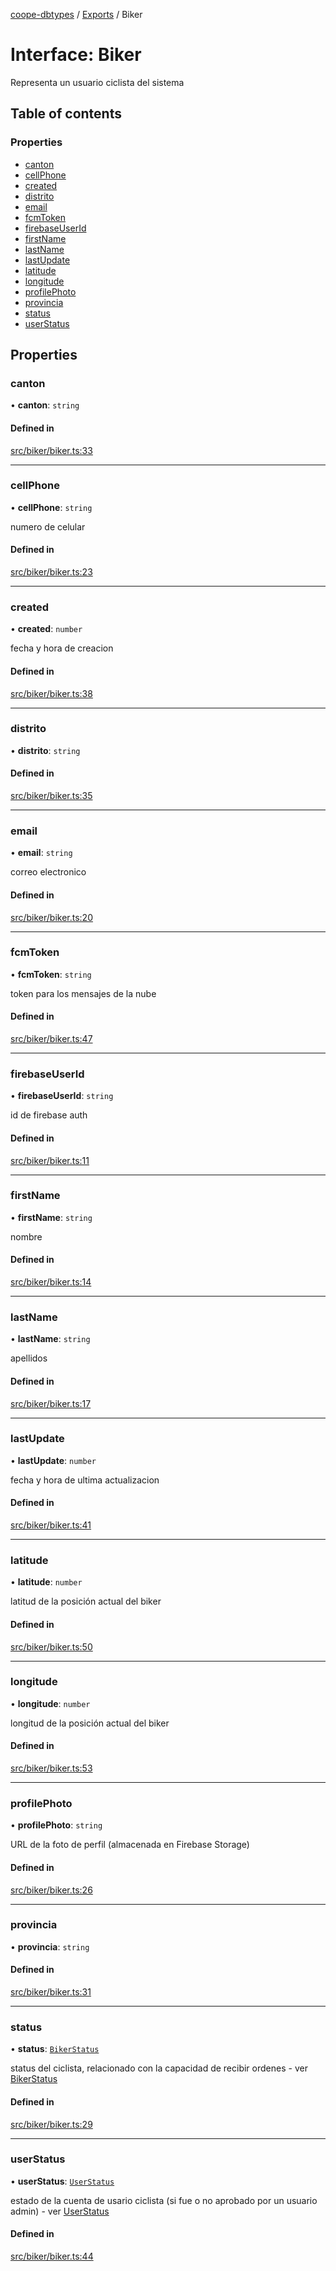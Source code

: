[coope-dbtypes](../README.md) / [Exports](../modules.md) / Biker

# Interface: Biker

Representa un usuario ciclista del sistema

## Table of contents

### Properties

- [canton](Biker.md#canton)
- [cellPhone](Biker.md#cellphone)
- [created](Biker.md#created)
- [distrito](Biker.md#distrito)
- [email](Biker.md#email)
- [fcmToken](Biker.md#fcmtoken)
- [firebaseUserId](Biker.md#firebaseuserid)
- [firstName](Biker.md#firstname)
- [lastName](Biker.md#lastname)
- [lastUpdate](Biker.md#lastupdate)
- [latitude](Biker.md#latitude)
- [longitude](Biker.md#longitude)
- [profilePhoto](Biker.md#profilephoto)
- [provincia](Biker.md#provincia)
- [status](Biker.md#status)
- [userStatus](Biker.md#userstatus)

## Properties

### canton

• **canton**: `string`

#### Defined in

[src/biker/biker.ts:33](https://github.com/UCR-Labs/Coope-dbtypes/blob/eb93fee/src/biker/biker.ts#L33)

___

### cellPhone

• **cellPhone**: `string`

numero de celular

#### Defined in

[src/biker/biker.ts:23](https://github.com/UCR-Labs/Coope-dbtypes/blob/eb93fee/src/biker/biker.ts#L23)

___

### created

• **created**: `number`

fecha y hora de creacion

#### Defined in

[src/biker/biker.ts:38](https://github.com/UCR-Labs/Coope-dbtypes/blob/eb93fee/src/biker/biker.ts#L38)

___

### distrito

• **distrito**: `string`

#### Defined in

[src/biker/biker.ts:35](https://github.com/UCR-Labs/Coope-dbtypes/blob/eb93fee/src/biker/biker.ts#L35)

___

### email

• **email**: `string`

correo electronico

#### Defined in

[src/biker/biker.ts:20](https://github.com/UCR-Labs/Coope-dbtypes/blob/eb93fee/src/biker/biker.ts#L20)

___

### fcmToken

• **fcmToken**: `string`

token para los mensajes de la nube

#### Defined in

[src/biker/biker.ts:47](https://github.com/UCR-Labs/Coope-dbtypes/blob/eb93fee/src/biker/biker.ts#L47)

___

### firebaseUserId

• **firebaseUserId**: `string`

id de firebase auth

#### Defined in

[src/biker/biker.ts:11](https://github.com/UCR-Labs/Coope-dbtypes/blob/eb93fee/src/biker/biker.ts#L11)

___

### firstName

• **firstName**: `string`

nombre

#### Defined in

[src/biker/biker.ts:14](https://github.com/UCR-Labs/Coope-dbtypes/blob/eb93fee/src/biker/biker.ts#L14)

___

### lastName

• **lastName**: `string`

apellidos

#### Defined in

[src/biker/biker.ts:17](https://github.com/UCR-Labs/Coope-dbtypes/blob/eb93fee/src/biker/biker.ts#L17)

___

### lastUpdate

• **lastUpdate**: `number`

fecha y hora de ultima actualizacion

#### Defined in

[src/biker/biker.ts:41](https://github.com/UCR-Labs/Coope-dbtypes/blob/eb93fee/src/biker/biker.ts#L41)

___

### latitude

• **latitude**: `number`

latitud de la posición actual del biker

#### Defined in

[src/biker/biker.ts:50](https://github.com/UCR-Labs/Coope-dbtypes/blob/eb93fee/src/biker/biker.ts#L50)

___

### longitude

• **longitude**: `number`

longitud de la posición actual del biker

#### Defined in

[src/biker/biker.ts:53](https://github.com/UCR-Labs/Coope-dbtypes/blob/eb93fee/src/biker/biker.ts#L53)

___

### profilePhoto

• **profilePhoto**: `string`

URL de la foto de perfil (almacenada en Firebase Storage)

#### Defined in

[src/biker/biker.ts:26](https://github.com/UCR-Labs/Coope-dbtypes/blob/eb93fee/src/biker/biker.ts#L26)

___

### provincia

• **provincia**: `string`

#### Defined in

[src/biker/biker.ts:31](https://github.com/UCR-Labs/Coope-dbtypes/blob/eb93fee/src/biker/biker.ts#L31)

___

### status

• **status**: [`BikerStatus`](../modules.md#bikerstatus)

status del ciclista, relacionado con la capacidad de recibir ordenes - ver [BikerStatus](../modules.md#bikerstatus)

#### Defined in

[src/biker/biker.ts:29](https://github.com/UCR-Labs/Coope-dbtypes/blob/eb93fee/src/biker/biker.ts#L29)

___

### userStatus

• **userStatus**: [`UserStatus`](../modules.md#userstatus)

estado de la cuenta de usario ciclista (si fue o no aprobado por un usuario admin) - ver [UserStatus](../modules.md#userstatus)

#### Defined in

[src/biker/biker.ts:44](https://github.com/UCR-Labs/Coope-dbtypes/blob/eb93fee/src/biker/biker.ts#L44)
